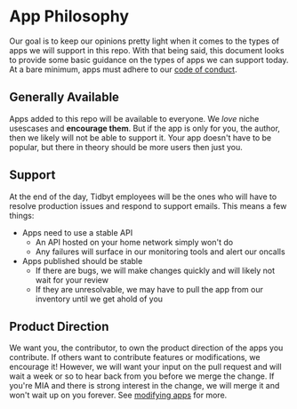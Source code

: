 # App Philosophy
Our goal is to keep our opinions pretty light when it comes to the types of apps we will support in this repo. With that being said, this document looks to provide some basic guidance on the types of apps we can support today. At a bare minimum, apps must adhere to our [code of conduct](../CODE_OF_CONDUCT.md).

## Generally Available
Apps added to this repo will be available to everyone. We _love_ niche usescases and **encourage them**. But if the app is only for you, the author, then we likely will not be able to support it. Your app doesn't have to be popular, but there in theory should be more users then just you.

## Support
At the end of the day, Tidbyt employees will be the ones who will have to resolve production issues and respond to support emails. This means a few things:
- Apps need to use a stable API
    - An API hosted on your home network simply won't do
    - Any failures will surface in our monitoring tools and alert our oncalls
- Apps published should be stable
    - If there are bugs, we will make changes quickly and will likely not wait for your review
    - If they are unresolvable, we may have to pull the app from our inventory until we get ahold of you

## Product Direction
We want you, the contributor, to own the product direction of the apps you contribute. If others want to contribute features or modifications, we encourage it! However, we will want your input on the pull request and will wait a week or so to hear back from you before we merge the change. If you're MIA and there is strong interest in the change, we will merge it and won't wait up on you forever. See [modifying apps](modifying_apps.md) for more.